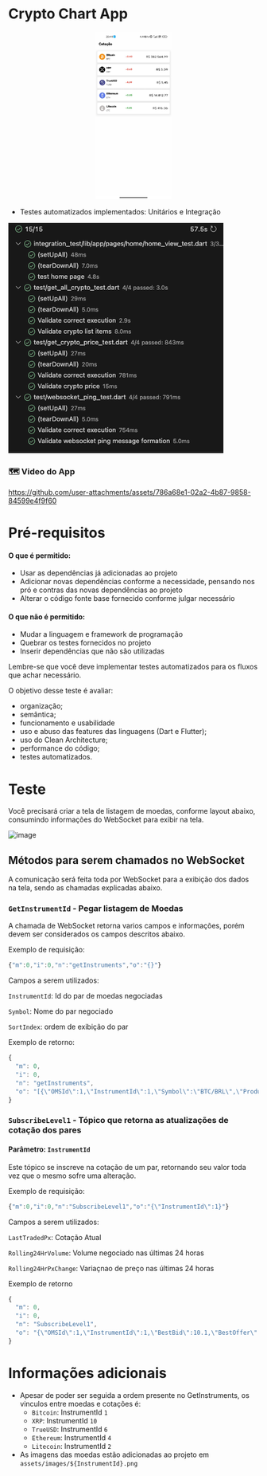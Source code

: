# Crypto Chart App
<p align="center"> 
  <img src="screenshots/home.jpeg" width="30%" title="hover text"> 
</p>

- Testes automatizados implementados: Unitários e Integração

<p align="left"> 
  <img src="screenshots/tests.png" width="433" height="462"  title="hover text">
</p>


### 🗺️  Video do App
https://github.com/user-attachments/assets/786a68e1-02a2-4b87-9858-84599e4f9f60

# Pré-requisitos

#### O que é permitido:
- Usar as dependências já adicionadas ao projeto
- Adicionar novas dependências conforme a necessidade, pensando nos pró e contras das novas dependências ao projeto
- Alterar o código fonte base fornecido conforme julgar necessário

#### O que não é permitido:
- Mudar a linguagem e framework de programação
- Quebrar os testes fornecidos no projeto
- Inserir dependências que não são utilizadas

Lembre-se que você deve implementar testes automatizados para os fluxos que achar necessário.

O objetivo desse teste é avaliar:
- organização;
- semântica;
- funcionamento e usabilidade
- uso e abuso das features das linguagens (Dart e Flutter);
- uso do Clean Architecture;
- performance do código;
- testes automatizados.

# Teste

Você precisará criar a tela de listagem de moedas, conforme layout abaixo, consumindo informações do WebSocket para exibir na tela.

![image](https://user-images.githubusercontent.com/3410356/109640440-3e125400-7b2f-11eb-9def-0708948b0b23.png)

## Métodos para serem chamados no WebSocket

A comunicação será feita toda por WebSocket para a exibição dos dados na tela, sendo as chamadas explicadas abaixo.

### ```GetInstrumentId``` - Pegar listagem de Moedas

A chamada de WebSocket retorna varios campos e informações, porém devem ser considerados os campos descritos abaixo.

Exemplo de requisição:

```JavaScript
{"m":0,"i":0,"n":"getInstruments","o":"{}"}
```

Campos a serem utilizados:

```InstrumentId```: Id do par de moedas negociadas 

```Symbol```: Nome do par negociado

```SortIndex```: ordem de exibição do par

Exemplo de retorno:
```Javascript
{
  "m": 0,
  "i": 0,
  "n": "getInstruments",
  "o": "[{\"OMSId\":1,\"InstrumentId\":1,\"Symbol\":\"BTC/BRL\",\"Product1\":1,\"Product1Symbol\":\"BTC\",\"Product2\":2,\"Product2Symbol\":\"BRL\",\"InstrumentType\":\"Standard\",\"VenueInstrumentId\":1,\"VenueId\":1,\"SortIndex\":0,\"SessionStatus\":\"Running\",\"PreviousSessionStatus\":\"Paused\",\"SessionStatusDateTime\":\"2020-07-11T01:27:02.851Z\",\"SelfTradePrevention\":true,\"QuantityIncrement\":1e-8,\"PriceIncrement\":0.001,\"MinimumQuantity\":1e-8,\"MinimumPrice\":0.001,\"VenueSymbol\":\"BTC/BRL\",\"IsDisable\":false,\"MasterDataId\":0,\"PriceCollarThreshold\":0,\"PriceCollarPercent\":0,\"PriceCollarEnabled\":false,\"PriceFloorLimit\":0,\"PriceFloorLimitEnabled\":false,\"PriceCeilingLimit\":0,\"PriceCeilingLimitEnabled\":false,\"CreateWithMarketRunning\":true,\"AllowOnlyMarketMakerCounterParty\":false},{\"OMSId\":1,\"InstrumentId\":2,\"Symbol\":\"LTC/BRL\",\"Product1\":3,\"Product1Symbol\":\"LTC\",\"Product2\":2,\"Product2Symbol\":\"BRL\",\"InstrumentType\":\"Standard\",\"VenueInstrumentId\":3,\"VenueId\":1,\"SortIndex\":0,\"SessionStatus\":\"Running\",\"PreviousSessionStatus\":\"Paused\",\"SessionStatusDateTime\":\"2020-07-11T01:27:50.427Z\",\"SelfTradePrevention\":true,\"QuantityIncrement\":1e-8,\"PriceIncrement\":0.001,\"MinimumQuantity\":1e-8,\"MinimumPrice\":0.001,\"VenueSymbol\":\"LTC/BRL\",\"IsDisable\":false,\"MasterDataId\":0,\"PriceCollarThreshold\":0,\"PriceCollarPercent\":0,\"PriceCollarEnabled\":false,\"PriceFloorLimit\":0,\"PriceFloorLimitEnabled\":false,\"PriceCeilingLimit\":0,\"PriceCeilingLimitEnabled\":false,\"CreateWithMarketRunning\":true,\"AllowOnlyMarketMakerCounterParty\":false}]"
}
```

### ```SubscribeLevel1``` - Tópico que retorna as atualizações de cotação dos pares
#### Parâmetro: ```InstrumentId```

Este tópico se inscreve na cotação de um par, retornando seu valor toda vez que o mesmo sofre uma alteração.

Exemplo de requisição:

```JavaScript
{"m":0,"i":0,"n":"SubscribeLevel1","o":"{\"InstrumentId\":1}"}
```

Campos a serem utilizados:

```LastTradedPx```: Cotação Atual 

```Rolling24HrVolume```: Volume negociado nas últimas 24 horas

```Rolling24HrPxChange```: Variaçnao de preço nas últimas 24 horas

Exemplo de retorno
```Javascript
{
  "m": 0,
  "i": 0,
  "n": "SubscribeLevel1",
  "o": "{\"OMSId\":1,\"InstrumentId\":1,\"BestBid\":10.1,\"BestOffer\":20,\"LastTradedPx\":20,\"LastTradedQty\":0.1,\"LastTradeTime\":1614613162,\"SessionOpen\":130,\"SessionHigh\":130,\"SessionLow\":10.1,\"SessionClose\":10.1,\"Volume\":0.1,\"CurrentDayVolume\":0.0005,\"CurrentDayNumTrades\":1,\"CurrentDayPxChange\":-119.9,\"Rolling24HrVolume\":0.0005,\"Rolling24NumTrades\":1,\"Rolling24HrPxChange\":-92.2308,\"TimeStamp\":1614623773}"
}
```

# Informações adicionais

- Apesar de poder ser seguida a ordem presente no GetInstruments, os vinculos entre moedas e cotações é:
    - ```Bitcoin```: InstrumentId ```1```
    - ```XRP```: InstrumentId ```10```
    - ```TrueUSD```: InstrumentId ```6```
    - ```Ethereum```: InstrumentId ```4```
    - ```Litecoin```: InstrumentId ```2```
- As imagens das moedas estão adicionadas ao projeto em ```assets/images/${InstrumentId}.png```
